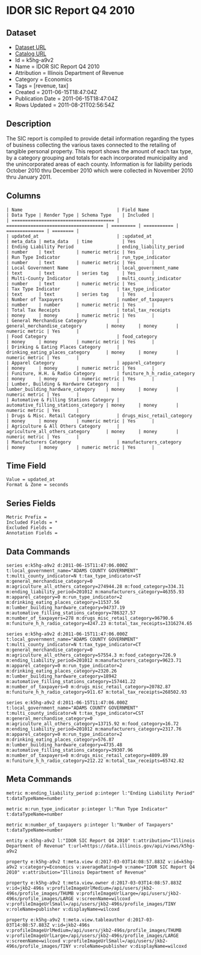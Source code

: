 # IDOR SIC Report Q4 2010

## Dataset

* [Dataset URL](https://data.illinois.gov/api/views/k5hg-a9v2/rows.json?accessType=DOWNLOAD)
* [Catalog URL](https://catalog.data.gov/dataset/idor-sic-report-q4-2010-12600)
* Id = k5hg-a9v2
* Name = IDOR SIC Report Q4 2010
* Attribution = Illinois Department of Revenue
* Category = Economics
* Tags = [revenue, tax]
* Created = 2011-06-15T18:47:04Z
* Publication Date = 2011-06-15T18:47:04Z
* Rows Updated = 2011-08-21T02:56:54Z

## Description

The SIC report is compiled to provide detail information regarding the types of business collecting the various taxes connected to the retailing of tangible personal property. This report shows the amount of each tax type, by a category grouping and totals for each incorporated municipality and the unincorporated areas of each county.   Information is for liability periods October 2010 thru December 2010 which were collected in November 2010 thru January 2011.

## Columns

```ls
| Name                                   | Field Name                           | Data Type | Render Type | Schema Type    | Included | 
| ====================================== | ==================================== | ========= | =========== | ============== | ======== | 
| updated_at                             | :updated_at                          | meta_data | meta_data   | time           | Yes      | 
| Ending Liability Period                | ending_liability_period              | number    | text        | numeric metric | Yes      | 
| Run Type Indicator                     | run_type_indicator                   | number    | text        | numeric metric | Yes      | 
| Local Government Name                  | local_government_name                | text      | text        | series tag     | Yes      | 
| Multi-County Indicator                 | multi_county_indicator               | number    | text        | numeric metric | Yes      | 
| Tax Type Indicator                     | tax_type_indicator                   | text      | text        | series tag     | Yes      | 
| Number of Taxpayers                    | number_of_taxpayers                  | number    | number      | numeric metric | Yes      | 
| Total Tax Receipts                     | total_tax_receipts                   | money     | money       | numeric metric | Yes      | 
| General Merchandise Category           | general_merchandise_category         | money     | money       | numeric metric | Yes      | 
| Food Category                          | food_category                        | money     | money       | numeric metric | Yes      | 
| Drinking & Eating Places Category      | drinking_eating_places_category      | money     | money       | numeric metric | Yes      | 
| Apparel Category                       | apparel_category                     | money     | money       | numeric metric | Yes      | 
| Funiture, H.H. & Radio Category        | funiture_h_h_radio_category          | money     | money       | numeric metric | Yes      | 
| Lumber, Building & Hardware Category   | lumber_building_hardware_category    | money     | money       | numeric metric | Yes      | 
| Automative & Filling Stations Category | automative_filling_stations_category | money     | money       | numeric metric | Yes      | 
| Drugs & Misc. Retail Category          | drugs_misc_retail_category           | money     | money       | numeric metric | Yes      | 
| Agriculture & All Others Category      | agriculture_all_others_category      | money     | money       | numeric metric | Yes      | 
| Manufacturers Category                 | manufacturers_category               | money     | money       | numeric metric | Yes      | 
```

## Time Field

```ls
Value = updated_at
Format & Zone = seconds
```

## Series Fields

```ls
Metric Prefix = 
Included Fields = *
Excluded Fields = 
Annotation Fields = 
```

## Data Commands

```ls
series e:k5hg-a9v2 d:2011-06-15T11:47:06.000Z t:local_government_name="ADAMS COUNTY GOVERNMENT" t:multi_county_indicator=N t:tax_type_indicator=ST m:general_merchandise_category=0 m:agriculture_all_others_category=274944.28 m:food_category=334.31 m:ending_liability_period=201012 m:manufacturers_category=46355.93 m:apparel_category=0 m:run_type_indicator=2 m:drinking_eating_places_category=11537.56 m:lumber_building_hardware_category=94737.19 m:automative_filling_stations_category=786327.57 m:number_of_taxpayers=278 m:drugs_misc_retail_category=96790.6 m:funiture_h_h_radio_category=4247.23 m:total_tax_receipts=1316274.65

series e:k5hg-a9v2 d:2011-06-15T11:47:06.000Z t:local_government_name="ADAMS COUNTY GOVERNMENT" t:multi_county_indicator=N t:tax_type_indicator=CT m:general_merchandise_category=0 m:agriculture_all_others_category=57554.3 m:food_category=726.9 m:ending_liability_period=201012 m:manufacturers_category=9623.71 m:apparel_category=0 m:run_type_indicator=2 m:drinking_eating_places_category=2320.26 m:lumber_building_hardware_category=18942 m:automative_filling_stations_category=157441.22 m:number_of_taxpayers=0 m:drugs_misc_retail_category=20782.87 m:funiture_h_h_radio_category=911.67 m:total_tax_receipts=268502.93

series e:k5hg-a9v2 d:2011-06-15T11:47:06.000Z t:local_government_name="ADAMS COUNTY GOVERNMENT" t:multi_county_indicator=N t:tax_type_indicator=CST m:general_merchandise_category=0 m:agriculture_all_others_category=13715.92 m:food_category=16.72 m:ending_liability_period=201012 m:manufacturers_category=2317.76 m:apparel_category=0 m:run_type_indicator=2 m:drinking_eating_places_category=576.87 m:lumber_building_hardware_category=4735.48 m:automative_filling_stations_category=39307.96 m:number_of_taxpayers=0 m:drugs_misc_retail_category=4809.89 m:funiture_h_h_radio_category=212.22 m:total_tax_receipts=65742.82
```

## Meta Commands

```ls
metric m:ending_liability_period p:integer l:"Ending Liability Period" t:dataTypeName=number

metric m:run_type_indicator p:integer l:"Run Type Indicator" t:dataTypeName=number

metric m:number_of_taxpayers p:integer l:"Number of Taxpayers" t:dataTypeName=number

entity e:k5hg-a9v2 l:"IDOR SIC Report Q4 2010" t:attribution="Illinois Department of Revenue" t:url=https://data.illinois.gov/api/views/k5hg-a9v2

property e:k5hg-a9v2 t:meta.view d:2017-03-03T14:08:57.883Z v:id=k5hg-a9v2 v:category=Economics v:averageRating=0 v:name="IDOR SIC Report Q4 2010" v:attribution="Illinois Department of Revenue"

property e:k5hg-a9v2 t:meta.view.owner d:2017-03-03T14:08:57.883Z v:id=jkb2-496s v:profileImageUrlMedium=/api/users/jkb2-496s/profile_images/THUMB v:profileImageUrlLarge=/api/users/jkb2-496s/profile_images/LARGE v:screenName=wilcoxd v:profileImageUrlSmall=/api/users/jkb2-496s/profile_images/TINY v:roleName=publisher v:displayName=wilcoxd

property e:k5hg-a9v2 t:meta.view.tableauthor d:2017-03-03T14:08:57.883Z v:id=jkb2-496s v:profileImageUrlMedium=/api/users/jkb2-496s/profile_images/THUMB v:profileImageUrlLarge=/api/users/jkb2-496s/profile_images/LARGE v:screenName=wilcoxd v:profileImageUrlSmall=/api/users/jkb2-496s/profile_images/TINY v:roleName=publisher v:displayName=wilcoxd
```